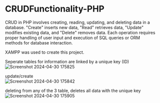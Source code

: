 # CRUDFunctionality-PHP

CRUD in PHP involves creating, reading, updating, and deleting data in a database. "Create" inserts new data, "Read" retrieves data, "Update" modifies existing data, and "Delete" removes data. Each operation requires proper handling of user input and execution of SQL queries or ORM methods for database interaction.

XAMPP was used to create this project.

Seperate tables for information are linked by a unique key (ID)
![Screenshot 2024-04-30 175825](https://github.com/DanGore04/CRUDFunctionality-PHP/assets/161526710/e411d74d-5f9a-4113-a0fd-76956c63ce96)

update/create <br>
![Screenshot 2024-04-30 175842](https://github.com/DanGore04/CRUDFunctionality-PHP/assets/161526710/9e808dcc-d941-47b3-91bb-37c8c32fee66)

deleting from any of the 3 table, deletes all data with the unique key
![Screenshot 2024-04-30 175905](https://github.com/DanGore04/CRUDFunctionality-PHP/assets/161526710/6a35c9a3-ef94-499c-9685-9aac46f79528)
